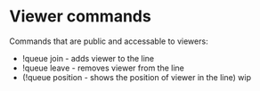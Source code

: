 # Viewer commands

Commands that are public and accessable to viewers:

* !queue join - adds viewer to the line
* !queue leave - removes viewer from the line
* (!queue position - shows the position of viewer in the line) wip
